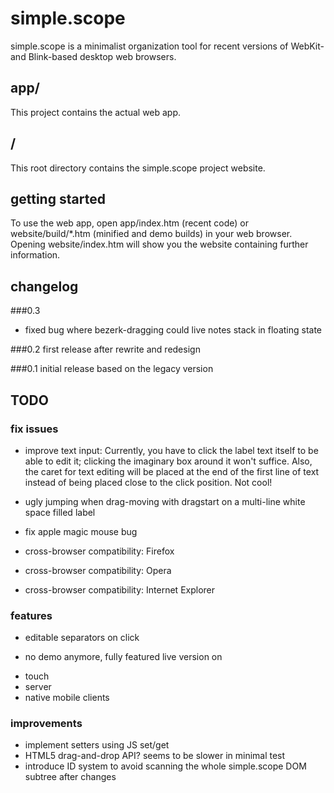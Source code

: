 # simple.scope

simple.scope is a minimalist organization tool for recent versions of WebKit- and Blink-based desktop web browsers.

## app/
This project contains the actual web app.

## /
This root directory contains the simple.scope project website.



## getting started
To use the web app, open app/index.htm (recent code) or website/build/*.htm (minified and demo builds) in your web browser. 
Opening website/index.htm will show you the website containing further information.



## changelog


###0.3
* fixed bug where bezerk-dragging could live notes stack in floating state

###0.2
first release after rewrite and redesign

###0.1
initial release based on the legacy version

## TODO

### fix issues

* improve text input: Currently, you have to click the label text itself to be able to edit it; clicking the imaginary box around it won't suffice. Also, the caret for text editing will be placed at the end of the first line of text instead of being placed close to the click position. Not cool!

* ugly jumping when drag-moving with dragstart on a multi-line white space filled label

* fix apple magic mouse bug

* cross-browser compatibility: Firefox
* cross-browser compatibility: Opera
* cross-browser compatibility: Internet Explorer

### features
* editable separators on click
- no demo anymore, fully featured live version on

* touch
* server
* native mobile clients

### improvements
* implement setters using JS set/get
* HTML5 drag-and-drop API? seems to be slower in minimal test
* introduce ID system to avoid scanning the whole simple.scope DOM subtree after changes

